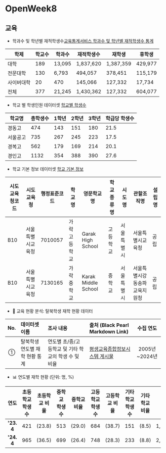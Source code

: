 # OpenWeek8

## 교육

* 학과수 및 학년별 재적학생수[교육통계서비스 학과수 및 학년별 재적학생수 통계](https://kess.kedi.re.kr/mobile/stats/school?menuCd=0102&cd=6870&survSeq=2025&itemCode=01&menuId=m_010204&uppCd1=010204&uppCd2=010204&flag=B)


|학제|학교수|학과수|재적학생수|재학생|휴학생|
|------|---|---|---|---|---|
|대학 |189|13,095|1,837,620|1,387,359|429,977|
|전문대학|130|6,793|494,057|378,451|115,179|
|사이버대학|20|470|145,066|127,332|17,734|
|전체|377|21,245|1,430,362|127,332|604,077|

* 학교 별 학생인원 데이터셋 [학교별 학생수](https://kess.kedi.re.kr/contents/dataset?itemCode=04&menuId=m_02_04_03_02&tabId=m1)

| 학교명 | 총학생수 | 1학년 | 2학년 | 3학년 | 학급당 학생수 |
| ------------- | ------------- |------------- |------------- |------------- |------------- |
| 경동고  | 474  | 143  |151  |180  |21.5
| 서울공고  | 735  |267  |245  |223  |17.5
| 경복고 | 562  | 179  | 169  |214  |20.1
| 경인고  | 1132  | 354  | 388  | 390  |27.6

- 학교 기본 정보 데이터셋 [학교 기본 정보](https://open.neis.go.kr/portal/data/service/selectServicePage.do?page=1&rows=10&sortColumn=&sortDirection=&infId=OPEN17020190531110010104913&infSeq=1)

| 시도교육청코드 | 시도교육청       | 행정표준코드 | 학교명       | 영문학교명          | 학교종류명 | 시도명     | 관할조직명                   | 설립명 |
| -------------- | ---------------- | ------------ | ------------ | ------------------- | ---------- | ---------- | ---------------------------- | ------ |
| B10            | 서울특별시교육청 | 7010057      | 가락고등학교 | Garak High School   | 고등학교   | 서울특별시 | 서울특별시교육청             | 공립   |
| B10            | 서울특별시교육청 | 7130165      | 가락중학교   | Karak Middle School | 중학교     | 서울특별시 | 서울특별시강동송파교육지원청 | 공립   |


* 🎒 교육 현황 분석: 탈북학생 재학 현황 데이터

| **No.** | **데이터셋 이름** | **조사 내용** | **출처 (Black Pearl Markdown Link)** | **수집 연도** |
| :---: | :--- | :--- | :--- | :---: |
| ① | 탈북학생 연도별 재학 현황 통계 | 연도별 초/중/고등학교 및 기타 학교의 학생 수 및 비율 | [평생교육종합정보시스템 게시물](https://www.hub4u.or.kr/usr/portal/board/146/commonBbsDetail.do?p_pageno=1&p_listscale=10&p_bbs_id=146&p_srch_type=p_srch_pst_title_cntnt&p_pst_id=8827&p_srch_text=) | 2005년~2024년 |


* 📊 연도별 재학 현황 (단위: 명, %)

| 연도 | 초등학교 학생수 | 초등학교 비율 | 중학교 학생수 | 중학교 비율 | 고등학교 학생수 | 고등학교 비율 | 기타학교 학생수 | 기타학교 비율 | 계 |
| :---: | :---: | :---: | :---: | :---: | :---: | :---: | :---: | :---: | :---: |
| **'23. 4** | 421 | (23.8) | 513 | (29.0) | 684 | (38.7) | 151 | (8.5) | 1,769 |
| **'24. 4** | 965 | (36.5) | 699 | (26.4) | 748 | (28.3) | 233 | (8.8) | 2,645 
